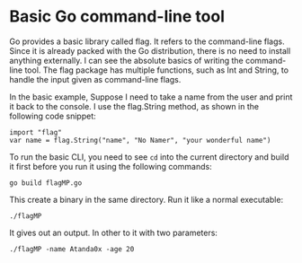 # Basic Go command-line tool
Go provides a basic library called flag. It refers to the command-line flags. Since it is
already packed with the Go distribution, there is no need to install anything externally. I
can see the absolute basics of writing the command-line tool. The flag package has
multiple functions, such as Int and String, to handle the input given as command-line
flags.

In the basic example, Suppose I need to take a name from the user and print it back to the console. I
use the flag.String method, as shown in the following code snippet:

```
import "flag"
var name = flag.String("name", "No Namer", "your wonderful name")

```
To run the basic CLI, you need to see `cd` into the current directory and build it first before you run it using the following commands:

```
go build flagMP.go

```

This create a binary in the same directory. Run it like a normal executable:

```
./flagMP

```

It gives out an output. In other to it with two parameters:

```
./flagMP -name Atanda0x -age 20

```